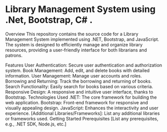 # Library Management System using .Net, Bootstrap, C# .
Overview
This repository contains the source code for a Library Management System implemented using .NET, Bootstrap, and JavaScript. The system is designed to efficiently manage and organize library resources, providing a user-friendly interface for both librarians and patrons.

Features
User Authentication: Secure user authentication and authorization system.
Book Management: Add, edit, and delete books with detailed information.
User Management: Manage user accounts and roles.
Borrowing and Returning: Track the borrowing and returning of books.
Search Functionality: Easily search for books based on various criteria.
Responsive Design: A responsive and intuitive user interface, thanks to Bootstrap.
Technologies Used
.NET: The core framework for building the web application.
Bootstrap: Front-end framework for responsive and visually appealing design.
JavaScript: Enhances the interactivity and user experience.
[Additional Libraries/Frameworks]: List any additional libraries or frameworks used.
Getting Started
Prerequisites
[List any prerequisites, e.g., .NET SDK, Node.js, etc.]
